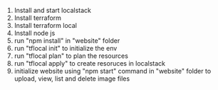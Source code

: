 1. Install and start localstack
2. Install terraform
3. Install terraform local
4. Install node js
5. run "npm install" in "website" folder
6. run "tflocal init" to initialize the env
7. run "tflocal plan" to plan the resources
8. run "tflocal apply" to create resoruces in localstack
9. initialize website using "npm start" command in "website" folder to upload, view, list and delete image files
